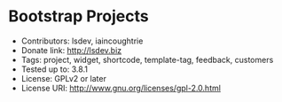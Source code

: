 Bootstrap Projects
======================
* Contributors: lsdev, iaincoughtrie
* Donate link: http://lsdev.biz
* Tags: project, widget, shortcode, template-tag, feedback, customers
* Tested up to: 3.8.1
* License: GPLv2 or later
* License URI: http://www.gnu.org/licenses/gpl-2.0.html